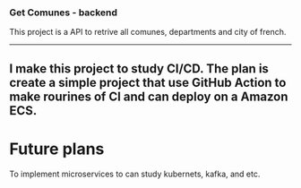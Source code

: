 ### Get Comunes - backend

This project is a API to retrive all comunes, departments and city of french.

---

I make this project to study CI/CD. The plan is create a simple project that use GitHub Action to make rourines of CI and can deploy on a Amazon ECS.
---

# Future plans

To implement microservices to can study kubernets, kafka, and etc.
